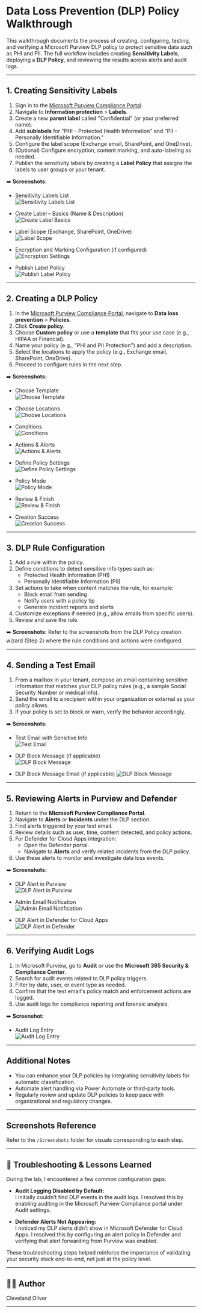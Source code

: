 # Data Loss Prevention (DLP) Policy Walkthrough

This walkthrough documents the process of creating, configuring, testing, and verifying a Microsoft Purview DLP policy to protect sensitive data such as PHI and PII. The full workflow includes creating **Sensitivity Labels**, deploying a **DLP Policy**, and reviewing the results across alerts and audit logs.

---

## 1. Creating Sensitivity Labels

1. Sign in to the [Microsoft Purview Compliance Portal](https://purview.microsoft.com/).
2. Navigate to **Information protection** > **Labels**.
3. Create a new **parent label** called "Confidential" (or your preferred name).
4. Add **sublabels** for "PHI – Protected Health Information" and "PII – Personally Identifiable Information."
5. Configure the label scope (Exchange email, SharePoint, and OneDrive).
6. (Optional) Configure encryption, content marking, and auto-labeling as needed.
7. Publish the sensitivity labels by creating a **Label Policy** that assigns the labels to user groups or your tenant.

➡️ **Screenshots:**
- Sensitivity Labels List  
  ![Sensitivity Labels List](../Screenshots/02-dlp-sensitivity-labels.png)

- Create Label – Basics (Name & Description)  
  ![Create Label Basics](../Screenshots/19-new-sensitivity-label.png)

- Label Scope (Exchange, SharePoint, OneDrive)  
  ![Label Scope](../Screenshots/20-label-scope.png)

- Encryption and Marking Configuration (if configured)  
  ![Encryption Settings](../Screenshots/21-encryption-and-watermark.png)

- Publish Label Policy  
  ![Publish Label Policy](../Screenshots/22-publish-label.png)


---

## 2. Creating a DLP Policy

1. In the [Microsoft Purview Compliance Portal](https://purview.microsoft.com/), navigate to **Data loss prevention** > **Policies**.
2. Click **Create policy**.
3. Choose **Custom policy** or use a **template** that fits your use case (e.g., HIPAA or Financial).
4. Name your policy (e.g., "PHI and PII Protection") and add a description.
5. Select the locations to apply the policy (e.g., Exchange email, SharePoint, OneDrive).
6. Proceed to configure rules in the next step.

➡️ **Screenshots:**
- Choose Template  
  ![Choose Template](../Screenshots/04-dlp-policy-config-choose-a-template.png)

- Choose Locations  
  ![Choose Locations](../Screenshots/05-dlp-policy-config-choose-locations.png)

- Conditions  
  ![Conditions](../Screenshots/06-dlp-policy-config-conditions.png)

- Actions & Alerts  
  ![Actions & Alerts](../Screenshots/07-dlp-policy-actions-and-alert-config.png)

- Define Policy Settings  
  ![Define Policy Settings](../Screenshots/08-dlp-define-policy-settings.png)

- Policy Mode  
  ![Policy Mode](../Screenshots/09-dlp-policy-mode.png)

- Review & Finish  
  ![Review & Finish](../Screenshots/10-dlp-policy-review-and-finish.png)

- Creation Success  
  ![Creation Success](../Screenshots/11-dlp-policy-creation-success.png)


---

## 3. DLP Rule Configuration

1. Add a rule within the policy.
2. Define conditions to detect sensitive info types such as:
   - Protected Health Information (PHI)
   - Personally Identifiable Information (PII)
3. Set actions to take when content matches the rule, for example:
   - Block email from sending
   - Notify users with a policy tip
   - Generate incident reports and alerts
4. Customize exceptions if needed (e.g., allow emails from specific users).
5. Review and save the rule.

➡️ **Screenshots:**
Refer to the screenshots from the DLP Policy creation wizard (Step 2) where the rule conditions and actions were configured.

---

## 4. Sending a Test Email

1. From a mailbox in your tenant, compose an email containing sensitive information that matches your DLP policy rules (e.g., a sample Social Security Number or medical info).
2. Send the email to a recipient within your organization or external as your policy allows.
3. If your policy is set to block or warn, verify the behavior accordingly.

➡️ **Screenshots:**
- Test Email with Sensitive Info  
  ![Test Email](../Screenshots/12-dlp-and-label-trigger-email.png
)

- DLP Block Message (if applicable)  
  ![DLP Block Message](../Screenshots/13-dlp-block-message.png)

- DLP Block Message Email (if applicable)
  ![DLP Block Message](../Screenshots/14-dlp-message-blocked-alert.png)

---

## 5. Reviewing Alerts in Purview and Defender

1. Return to the **Microsoft Purview Compliance Portal**.
2. Navigate to **Alerts** or **Incidents** under the DLP section.
3. Find alerts triggered by your test email.
4. Review details such as user, time, content detected, and policy actions.
5. For Defender for Cloud Apps integration:
   - Open the Defender portal.
   - Navigate to **Alerts** and verify related incidents from the DLP policy.
6. Use these alerts to monitor and investigate data loss events.

➡️ **Screenshots:**
- DLP Alert in Purview  
  ![DLP Alert in Purview](../Screenshots/16-dlp-alert-purview.png)

- Admin Email Notification  
  ![Admin Email Notification](../Screenshots/15-dlp-admin-email-alert.png)

- DLP Alert in Defender for Cloud Apps  
  ![DLP Alert in Defender](../Screenshots/17-dlp-alert-defender-portal.png)

---

## 6. Verifying Audit Logs

1. In Microsoft Purview, go to **Audit** or use the **Microsoft 365 Security & Compliance Center**.
2. Search for audit events related to DLP policy triggers.
3. Filter by date, user, or event type as needed.
4. Confirm that the test email's policy match and enforcement actions are logged.
5. Use audit logs for compliance reporting and forensic analysis.

➡️ **Screenshot:**
- Audit Log Entry  
  ![Audit Log Entry](../Screenshots/18-dlp-audit-search.png)


---

## Additional Notes

- You can enhance your DLP policies by integrating sensitivity labels for automatic classification.
- Automate alert handling via Power Automate or third-party tools.
- Regularly review and update DLP policies to keep pace with organizational and regulatory changes.

---

## Screenshots Reference

Refer to the `/Screenshots` folder for visuals corresponding to each step.

---

## 🔧 Troubleshooting & Lessons Learned

During the lab, I encountered a few common configuration gaps:

- **Audit Logging Disabled by Default:**  
   I initially couldn’t find DLP events in the audit logs. I resolved this by enabling auditing in the Microsoft Purview Compliance portal under Audit settings.

- **Defender Alerts Not Appearing:**  
   I noticed my DLP alerts didn’t show in Microsoft Defender for Cloud Apps. I resolved this by configuring an alert policy in Defender and verifying that alert forwarding from Purview was enabled.

These troubleshooting steps helped reinforce the importance of validating your security stack end-to-end, not just at the policy level.

---

## 👨‍💻 Author  
Cleveland Oliver

---
